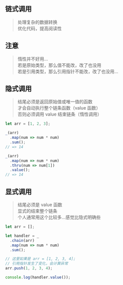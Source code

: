 ## 链式调用
> 处理复杂的数据转换 <br/>
> 优化代码，提高阅读性

## 注意
> 惰性并不好用... <br/>
> 若是原始类型，那么值不能改，改了也没用 <br/>
> 若是引用类型，那么引用指针不能改，改了也没用...

## 隐式调用
> 结尾必须是返回原始值或唯一值的函数 <br/>
> 才会自动执行整个链条函数（value 函数） <br/>
> 否则必须调用 value 结束链条（惰性调用） <br/>

```javascript
let arr = [1, 2, 3];

_(arr)
  .map(num => num * num)
  .sum();
// => 14

_(arr)
  .map(num => num * num)
  .thru(num => num[1])
  .value();
// => 14
```

## 显式调用
> 结尾必须是 value 函数 <br/>
> 显式的结束整个链条 <br/>
> 个人通常用这个比较多...感觉比隐式明确些

```javascript
let arr = [];

let handler = _
  .chain(arr)
  .map(num => num * num)
  .sum();

// 这里如果是 arr = [1, 2, 3, 4];
// 引用指针发生了变化，会计算异常
arr.push(1, 2, 3, 4);

console.log(handler.value());
```